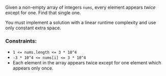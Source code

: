 Given a non-empty array of integers `nums`, every element appears *twice* except for one. Find that single one.

You must implement a solution with a linear runtime complexity and use only constant extra space.

### Constraints:
- `1 <= nums.length <= 3 * 10^4`
- `-3 * 10^4 <= nums[i] <= 3 * 10^4`
- Each element in the array appears twice except for one element which appears only once.